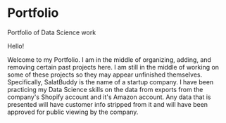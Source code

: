 # Portfolio
Portfolio of Data Science work

Hello!

Welcome to my Portfolio. I am in the middle of organizing, adding, and removing
certain past projects here. I am still in the middle of working on some of these
projects so they may appear unfinished themselves. Specifically, SalatBuddy is the name
of a startup company. I have been practicing my Data Science skills on the data 
from exports from the company's Shopify account and it's Amazon account. Any data that is presented will
have customer info stripped from it and will have been approved for public viewing by the company.

